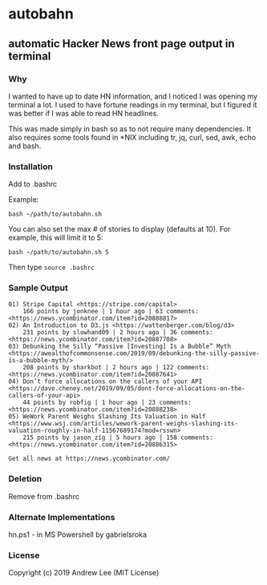 # autobahn
## automatic Hacker News front page output in terminal

### Why
I wanted to have up to date HN information, and I noticed I was opening my terminal a lot.
I used to have fortune readings in my terminal, but I figured it was better if I was able
to read HN headlines.

This was made simply in bash so as to not require many dependencies. It also requires some
tools found in *NIX including tr, jq, curl, sed, awk, echo and bash.

### Installation
Add to .bashrc

Example:
```
bash ~/path/to/autobahn.sh
```

You can also set the max # of stories to display (defaults at 10).  For example, this will
limit it to 5:
```
bash ~/path/to/autobahn.sh 5
```


Then type `source .bashrc`

### Sample Output
```
01) Stripe Capital <https://stripe.com/capital>
    166 points by jonknee | 1 hour ago | 63 comments: <https://news.ycombinator.com/item?id=20888817>
02) An Introduction to D3.js <https://wattenberger.com/blog/d3>
    231 points by slowhand09 | 2 hours ago | 36 comments: <https://news.ycombinator.com/item?id=20887708>
03) Debunking the Silly “Passive [Investing] Is a Bubble” Myth <https://awealthofcommonsense.com/2019/09/debunking-the-silly-passive-is-a-bubble-myth/>
    208 points by sharkbot | 2 hours ago | 122 comments: <https://news.ycombinator.com/item?id=20887641>
04) Don’t force allocations on the callers of your API <https://dave.cheney.net/2019/09/05/dont-force-allocations-on-the-callers-of-your-api>
    44 points by robfig | 1 hour ago | 23 comments: <https://news.ycombinator.com/item?id=20888238>
05) WeWork Parent Weighs Slashing Its Valuation in Half <https://www.wsj.com/articles/wework-parent-weighs-slashing-its-valuation-roughly-in-half-11567689174?mod=rsswn>
    215 points by jason_zig | 5 hours ago | 158 comments: <https://news.ycombinator.com/item?id=20886315>

Get all news at https://news.ycombinator.com/
```

### Deletion
Remove from .bashrc

### Alternate Implementations
hn.ps1 - in MS Powershell by gabrielsroka

### License
Copyright (c) 2019 Andrew Lee (MIT License)
